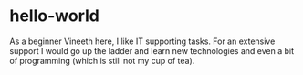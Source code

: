# hello-world
As a beginner
Vineeth here, 
I like IT supporting tasks.
For an extensive support I would go up the ladder and learn new technologies and even a bit of programming (which is still not my cup of tea).
